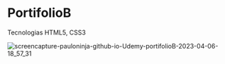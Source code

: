 # PortifolioB

Tecnologias HTML5, CSS3

![screencapture-pauloninja-github-io-Udemy-portifolioB-2023-04-06-18_57_31](https://user-images.githubusercontent.com/102436341/230501548-8674418d-9abf-478f-80ee-7904dc189c5f.png)
